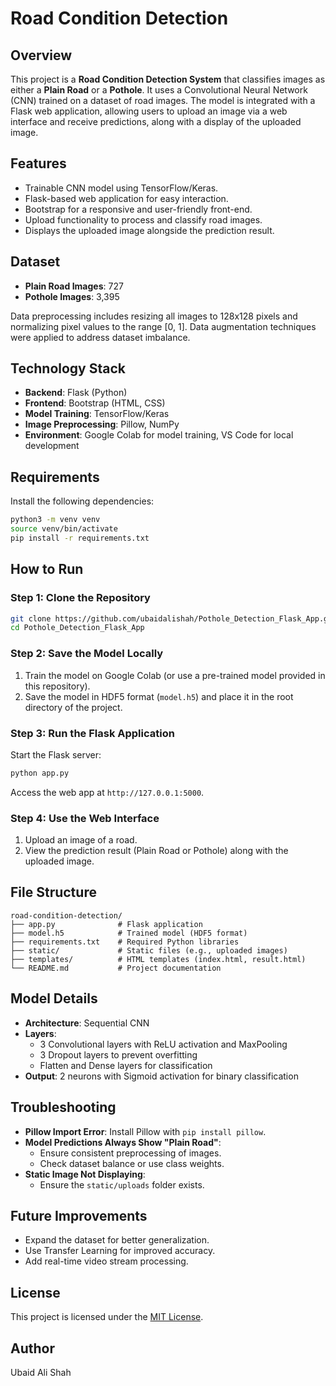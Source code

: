 # Road Condition Detection

## Overview

This project is a **Road Condition Detection System** that classifies images as either a **Plain Road** or a **Pothole**. It uses a Convolutional Neural Network (CNN) trained on a dataset of road images. The model is integrated with a Flask web application, allowing users to upload an image via a web interface and receive predictions, along with a display of the uploaded image.

## Features

- Trainable CNN model using TensorFlow/Keras.
- Flask-based web application for easy interaction.
- Bootstrap for a responsive and user-friendly front-end.
- Upload functionality to process and classify road images.
- Displays the uploaded image alongside the prediction result.

## Dataset

- **Plain Road Images**: 727
- **Pothole Images**: 3,395

Data preprocessing includes resizing all images to 128x128 pixels and normalizing pixel values to the range [0, 1]. Data augmentation techniques were applied to address dataset imbalance.

## Technology Stack

- **Backend**: Flask (Python)
- **Frontend**: Bootstrap (HTML, CSS)
- **Model Training**: TensorFlow/Keras
- **Image Preprocessing**: Pillow, NumPy
- **Environment**: Google Colab for model training, VS Code for local development

## Requirements

Install the following dependencies:

```bash
python3 -m venv venv
source venv/bin/activate
pip install -r requirements.txt
```

## How to Run

### Step 1: Clone the Repository

```bash
git clone https://github.com/ubaidalishah/Pothole_Detection_Flask_App.git
cd Pothole_Detection_Flask_App
```

### Step 2: Save the Model Locally

1. Train the model on Google Colab (or use a pre-trained model provided in this repository).
2. Save the model in HDF5 format (`model.h5`) and place it in the root directory of the project.

### Step 3: Run the Flask Application

Start the Flask server:

```bash
python app.py
```

Access the web app at `http://127.0.0.1:5000`.

### Step 4: Use the Web Interface

1. Upload an image of a road.
2. View the prediction result (Plain Road or Pothole) along with the uploaded image.

## File Structure

```
road-condition-detection/
├── app.py              # Flask application
├── model.h5            # Trained model (HDF5 format)
├── requirements.txt    # Required Python libraries
├── static/             # Static files (e.g., uploaded images)
├── templates/          # HTML templates (index.html, result.html)
└── README.md           # Project documentation
```

## Model Details

- **Architecture**: Sequential CNN
- **Layers**:
  - 3 Convolutional layers with ReLU activation and MaxPooling
  - 3 Dropout layers to prevent overfitting
  - Flatten and Dense layers for classification
- **Output**: 2 neurons with Sigmoid activation for binary classification

## Troubleshooting

- **Pillow Import Error**: Install Pillow with `pip install pillow`.
- **Model Predictions Always Show "Plain Road"**:
  - Ensure consistent preprocessing of images.
  - Check dataset balance or use class weights.
- **Static Image Not Displaying**:
  - Ensure the `static/uploads` folder exists.

## Future Improvements

- Expand the dataset for better generalization.
- Use Transfer Learning for improved accuracy.
- Add real-time video stream processing.

## License

This project is licensed under the [MIT License](LICENSE).

## Author

Ubaid Ali Shah

